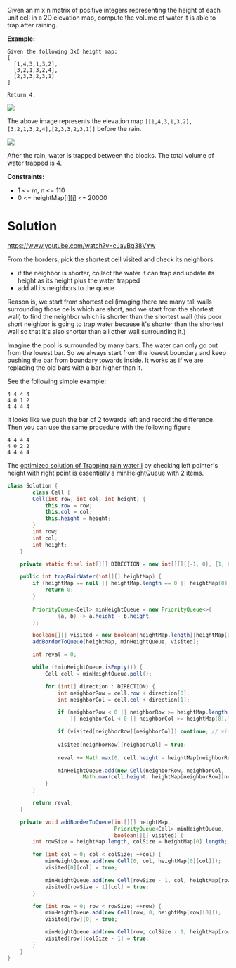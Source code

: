 Given an m x n matrix of positive integers representing the height of each unit cell in a 2D elevation map, compute the volume of water it is able to trap after raining.

__Example:__

```
Given the following 3x6 height map:
[
  [1,4,3,1,3,2],
  [3,2,1,3,2,4],
  [2,3,3,2,3,1]
]

Return 4.
```

<img src="https://assets.leetcode.com/uploads/2018/10/13/rainwater_empty.png">

The above image represents the elevation map `[[1,4,3,1,3,2],[3,2,1,3,2,4],[2,3,3,2,3,1]]` before the rain.

<img src="https://assets.leetcode.com/uploads/2018/10/13/rainwater_fill.png">

After the rain, water is trapped between the blocks. The total volume of water trapped is 4.

__Constraints:__

* 1 <= m, n <= 110  
* 0 <= heightMap[i][j] <= 20000  


# Solution

https://www.youtube.com/watch?v=cJayBq38VYw

From the borders, pick the shortest cell visited and check its neighbors:

* if the neighbor is shorter, collect the water it can trap and update its height as its height plus the water trapped  
* add all its neighbors to the queue  

Reason is, we start from shortest cell(imaging there are many tall walls surrounding those cells which are short, and we start from the shortest wall) to find the neighbor which is shorter than the shortest wall (this poor short neighbor is going to trap water because it's shorter than the shortest wall so that it's also shorter than all other wall surrounding it.)

Imagine the pool is surrounded by many bars. The water can only go out from the lowest bar. So we always start from the lowest boundary and keep pushing the bar from boundary towards inside. It works as if we are replacing the old bars with a bar higher than it.

See the following simple example:

```
4 4 4 4
4 0 1 2
4 4 4 4
```

It looks like we push the bar of 2 towards left and record the difference. Then you can use the same procedure with the following figure

```
4 4 4 4
4 0 2 2
4 4 4 4
```

The [optimized solution of Trapping rain water I](https://github.com/Lelouch-Lamperouge-Code-Geass/LeetCode/blob/master/java/042.%20Trapping%20Rain%20Water.md) by checking left pointer's height with right point is essentially a minHeightQueue with 2 items.

```java
class Solution {
        class Cell {
        Cell(int row, int col, int height) {
            this.row = row;
            this.col = col;
            this.height = height;
        }
        int row;
        int col;
        int height;
    }

    private static final int[][] DIRECTION = new int[][]{{-1, 0}, {1, 0}, {0, -1}, {0, 1}};

    public int trapRainWater(int[][] heightMap) {
        if (heightMap == null || heightMap.length == 0 || heightMap[0].length == 0) {
            return 0;
        }
        
        PriorityQueue<Cell> minHeightQueue = new PriorityQueue<>(
                (a, b) -> a.height - b.height
        );

        boolean[][] visited = new boolean[heightMap.length][heightMap[0].length];
        addBorderToQueue(heightMap, minHeightQueue, visited);

        int reval = 0;

        while (!minHeightQueue.isEmpty()) {
            Cell cell = minHeightQueue.poll();

            for (int[] direction : DIRECTION) {
                int neighborRow = cell.row + direction[0];
                int neighborCol = cell.col + direction[1];

                if (neighborRow < 0 || neighborRow >= heightMap.length
                    || neighborCol < 0 || neighborCol >= heightMap[0].length) continue;

                if (visited[neighborRow][neighborCol]) continue; // visited
                
                visited[neighborRow][neighborCol] = true;
                
                reval += Math.max(0, cell.height - heightMap[neighborRow][neighborCol]);

                minHeightQueue.add(new Cell(neighborRow, neighborCol,
                        Math.max(cell.height, heightMap[neighborRow][neighborCol])));
            }
        }

        return reval;
    }

    private void addBorderToQueue(int[][] heightMap,
                                  PriorityQueue<Cell> minHeightQueue,
                                  boolean[][] visited) {
        int rowSize = heightMap.length, colSize = heightMap[0].length;

        for (int col = 0; col < colSize; ++col) {
            minHeightQueue.add(new Cell(0, col, heightMap[0][col]));
            visited[0][col] = true;

            minHeightQueue.add(new Cell(rowSize - 1, col, heightMap[rowSize - 1][col]));
            visited[rowSize - 1][col] = true;
        }

        for (int row = 0; row < rowSize; ++row) {
            minHeightQueue.add(new Cell(row, 0, heightMap[row][0]));
            visited[row][0] = true;

            minHeightQueue.add(new Cell(row, colSize - 1, heightMap[row][colSize - 1]));
            visited[row][colSize - 1] = true;
        }
    }
}
```

